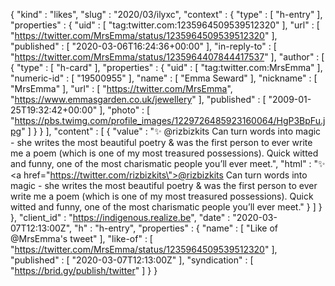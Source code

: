 {
  "kind" : "likes",
  "slug" : "2020/03/ilyxc",
  "context" : {
    "type" : [ "h-entry" ],
    "properties" : {
      "uid" : [ "tag:twitter.com:1235964509539512320" ],
      "url" : [ "https://twitter.com/MrsEmma/status/1235964509539512320" ],
      "published" : [ "2020-03-06T16:24:36+00:00" ],
      "in-reply-to" : [ "https://twitter.com/MrsEmma/status/1235964407844417537" ],
      "author" : [ {
        "type" : [ "h-card" ],
        "properties" : {
          "uid" : [ "tag:twitter.com:MrsEmma" ],
          "numeric-id" : [ "19500955" ],
          "name" : [ "Emma Seward" ],
          "nickname" : [ "MrsEmma" ],
          "url" : [ "https://twitter.com/MrsEmma", "https://www.emmasgarden.co.uk/jewellery" ],
          "published" : [ "2009-01-25T19:32:42+00:00" ],
          "photo" : [ "https://pbs.twimg.com/profile_images/1229726485923160064/HgP3BpFu.jpg" ]
        }
      } ],
      "content" : [ {
        "value" : "✨ @rizbizkits Can turn words into magic - she writes the most beautiful poetry & was the first person to ever write me a poem (which is one of my most treasured possessions). Quick witted and funny, one of the most charismatic people you’ll ever meet.",
        "html" : "✨ <a href=\"https://twitter.com/rizbizkits\">@rizbizkits</a> Can turn words into magic - she writes the most beautiful poetry &amp; was the first person to ever write me a poem (which is one of my most treasured possessions). Quick witted and funny, one of the most charismatic people you’ll ever meet."
      } ]
    }
  },
  "client_id" : "https://indigenous.realize.be",
  "date" : "2020-03-07T12:13:00Z",
  "h" : "h-entry",
  "properties" : {
    "name" : [ "Like of @MrsEmma's tweet" ],
    "like-of" : [ "https://twitter.com/MrsEmma/status/1235964509539512320" ],
    "published" : [ "2020-03-07T12:13:00Z" ],
    "syndication" : [ "https://brid.gy/publish/twitter" ]
  }
}
